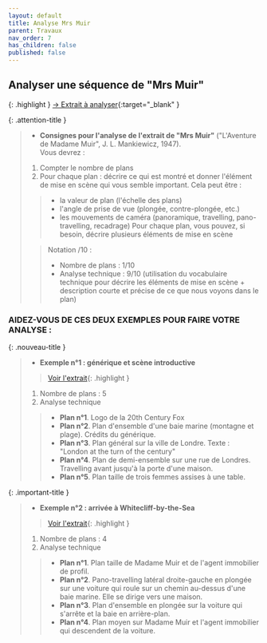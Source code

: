 ```yaml
---
layout: default
title: Analyse Mrs Muir
parent: Travaux
nav_order: 7
has_children: false
published: false
---
```

## Analyser une séquence de "Mrs Muir"

{: .highlight }
[→ Extrait à analyser](https://drive.google.com/file/d/1MLnkfbEnfcI7laaS2RxwMGl1YhLd9tLR/view?usp=sharing){:target="_blank" }

{: .attention-title }
> - **Consignes pour l'analyse de l'extrait de "Mrs Muir"** ("L'Aventure de Madame Muir", J. L. Mankiewicz, 1947).  
> Vous devrez :
> 1. Compter le nombre de plans
> 2. Pour chaque plan : décrire ce qui est montré et donner l'élément de mise en scène qui vous semble important. Cela peut être :
>> - la valeur de plan (l'échelle des plans)
>> - l'angle de prise de vue (plongée, contre-plongée, etc.)
>> - les mouvements de caméra (panoramique, travelling, pano-travelling, recadrage)
> Pour chaque plan, vous pouvez, si besoin, décrire plusieurs éléments de mise en scène
> 
>> Notation /10 :
>>- Nombre de plans : 1/10
>>- Analyse technique : 9/10 (utilisation du vocabulaire technique pour décrire les éléments de mise en scène + description courte et précise de ce que nous voyons dans le plan)

### AIDEZ-VOUS DE CES DEUX EXEMPLES POUR FAIRE VOTRE ANALYSE :

{: .nouveau-title }
> - **Exemple n°1 : générique et scène introductive**
>> [Voir l'extrait](https://drive.google.com/file/d/1t902WYtjkpyuHzwkmtYCcp9RVzP7hgh0/view?usp=sharing){: .highlight }
>
>1. Nombre de plans : 5
>2. Analyse technique
>
>> - **Plan n°1**. Logo de la 20th Century Fox  
>> - **Plan n°2**. Plan d'ensemble d'une baie marine (montagne et plage). Crédits du générique.  
>> - **Plan n°3**. Plan général sur la ville de Londre. Texte : "London at the turn of the century"  
>> - **Plan n°4**. Plan de demi-ensemble sur une rue de Londres. Travelling avant jusqu'à la porte d'une maison.  
>> - **Plan n°5**. Plan taille de trois femmes assises à une table.

{: .important-title }
> - **Exemple n°2 : arrivée à Whitecliff-by-the-Sea**
>> [Voir l'extrait](https://drive.google.com/file/d/1THQeEultWS7OjBHnIOYwR_BL9ik_V2JK/view?usp=sharing){: .highlight }
>
>1. Nombre de plans : 4
>2. Analyse technique
>
>> - **Plan n°1**. Plan taille de Madame Muir et de l'agent immobilier de profil.
>> - **Plan n°2**. Pano-travelling latéral droite-gauche en plongée sur une voiture qui roule sur un chemin au-dessus d'une baie marine. Elle se dirige vers une maison.
>> - **Plan n°3**. Plan d'ensemble en plongée sur la voiture qui s'arrête et la baie en arrière-plan. 
>> - **Plan n°4**. Plan moyen sur Madame Muir et l'agent immobilier qui descendent de la voiture.

